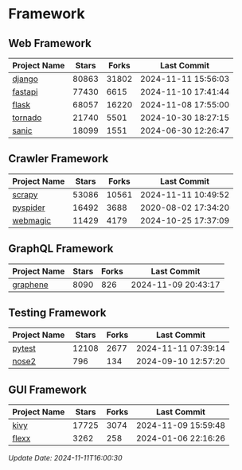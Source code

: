 # Framework

## Web Framework
| Project Name | Stars | Forks | Last Commit |
| ------------ | ----- | ----- | ----------- |
| [django](https://github.com/django/django) | 80863 | 31802 | 2024-11-11 15:56:03 |
| [fastapi](https://github.com/fastapi/fastapi) | 77430 | 6615 | 2024-11-10 17:41:44 |
| [flask](https://github.com/pallets/flask) | 68057 | 16220 | 2024-11-08 17:55:00 |
| [tornado](https://github.com/tornadoweb/tornado) | 21740 | 5501 | 2024-10-30 18:27:15 |
| [sanic](https://github.com/sanic-org/sanic) | 18099 | 1551 | 2024-06-30 12:26:47 |

## Crawler Framework
| Project Name | Stars | Forks | Last Commit |
| ------------ | ----- | ----- | ----------- |
| [scrapy](https://github.com/scrapy/scrapy) | 53086 | 10561 | 2024-11-11 10:49:52 |
| [pyspider](https://github.com/binux/pyspider) | 16492 | 3688 | 2020-08-02 17:34:20 |
| [webmagic](https://github.com/code4craft/webmagic) | 11429 | 4179 | 2024-10-25 17:37:09 |

## GraphQL Framework
| Project Name | Stars | Forks | Last Commit |
| ------------ | ----- | ----- | ----------- |
| [graphene](https://github.com/graphql-python/graphene) | 8090 | 826 | 2024-11-09 20:43:17 |

## Testing Framework
| Project Name | Stars | Forks | Last Commit |
| ------------ | ----- | ----- | ----------- |
| [pytest](https://github.com/pytest-dev/pytest) | 12108 | 2677 | 2024-11-11 07:39:14 |
| [nose2](https://github.com/nose-devs/nose2) | 796 | 134 | 2024-09-10 12:57:20 |

## GUI Framework
| Project Name | Stars | Forks | Last Commit |
| ------------ | ----- | ----- | ----------- |
| [kivy](https://github.com/kivy/kivy) | 17725 | 3074 | 2024-11-09 15:59:48 |
| [flexx](https://github.com/flexxui/flexx) | 3262 | 258 | 2024-01-06 22:16:26 |

*Update Date: 2024-11-11T16:00:30*